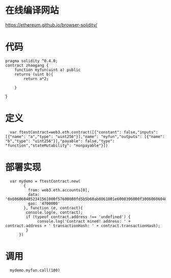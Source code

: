 # 在线编译网站

https://ethereum.github.io/browser-solidity/

# 代码

    pragma solidity ^0.4.0;
    contract zhaogang {
        function myfun(uint a) public 
        returns (uint b){
            return a*2;

        }

    }

# 定义

      var ftestContract=web3.eth.contract([{"constant": false,"inputs": [{"name": "a","type": "uint256"}],"name": "myfun","outputs": [{"name": "b","type": "uint256"}],"payable": false,"type": "function","stateMutability": "nonpayable"}])
      
# 部署实现

      var mydemo = ftestContract.new(
            {
              from: web3.eth.accounts[0], 
              data: '0x6060604052341561000f57600080fd5b5b60ab8061001e6000396000f30060606040526000357c0100000000000000000000000000000000000000000000000000000000900463ffffffff168063b2d71d6814603d575b600080fd5b3415604757600080fd5b605b60048080359060200190919050506071565b6040518082815260200191505060405180910390f35b60006002820290505b9190505600a165627a7a723058205930294ad46f7b90442343990b182af2caf05b190cf3c5c7e58340706ae490080029', 
              gas: '4700000'
            }, function (e, contract){
             console.log(e, contract);
             if (typeof contract.address !== 'undefined') {
                  console.log('Contract mined! address: ' + contract.address + ' transactionHash: ' + contract.transactionHash);
             }
          })
# 调用

      mydemo.myfun.call(100)
